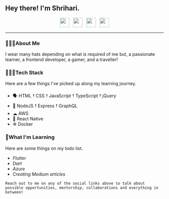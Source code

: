 ## Hey there! I'm Shrihari.

<p align='center'>
<a href="mailto:shriharim6@gmail.com" target="_blank"><img height="30" src="https://encrypted-tbn0.gstatic.com/images?q=tbn:ANd9GcTRuDljXWeX7N85rXA-OpqRSDTVgkh4FfT3Ww&usqp=CAU"></a>&nbsp;&nbsp;
<a href="https://www.linkedin.com/in/shrihari-m-a080526b/" target="_blank"><img height="30" src="https://cdn3.iconfinder.com/data/icons/sociocons/256/linkedin-sociocon.png"></a>&nbsp;&nbsp;
<a href="https://twitter.com/ShrihariMurali" target="_blank"><img height="30" src="https://e7.pngegg.com/pngimages/708/311/png-clipart-twitter-twitter-thumbnail.png"></a>&nbsp;&nbsp;
<a href="https://medium.com/@shriharim006" target="_blank"><img height="30" src="https://encrypted-tbn0.gstatic.com/images?q=tbn:ANd9GcQLj3_IeQd6eT24bTlyy_ccYoVWwho-6D2EsjSM91rgS2bLijIRcENb69ov8nwdXj9VdcQ&usqp=CAU"></a>
  
---

### 🙋🏽‍♂️About Me

<p> I wear many hats depending on what is required of me but, a passionate learner, a frontend developer, a gamer, and a traveller!</p>

### 👨🏽‍💻Tech Stack

<p>
Here are a few things I've picked up along my learning journey.
</p>

- 🗣 HTML 𒑰 CSS 𒑰 JavaScript 𒑰 TypeScript 𒑰 jQuery
- 🎒 NodeJS 𒑰 Express 𒑰 GraphQL
- ☁ AWS
- 📱 React Native
- ♽ Docker


### 🌱What I'm Learning

Here are some things on my todo list.

- _Flutter_
- _Dart_
- _Azure_
- _Creating Medium articles_

`Reach out to me on any of the social links above to talk about possible opportunities, mentorship, collaborations and everything in between!`
